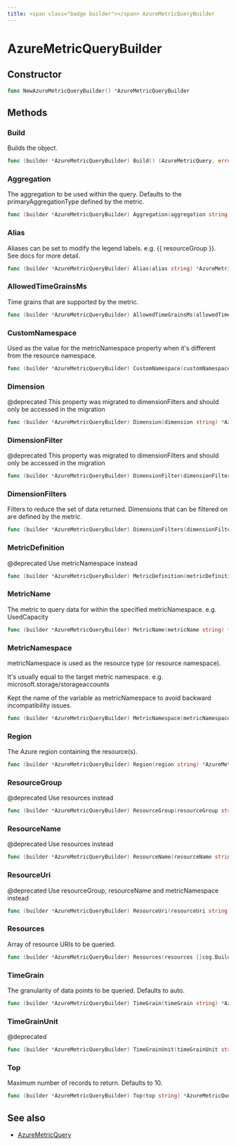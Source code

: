 ```yaml
---
title: <span class="badge builder"></span> AzureMetricQueryBuilder
---
```

# <span class="badge builder"></span> AzureMetricQueryBuilder

## Constructor

```go
func NewAzureMetricQueryBuilder() *AzureMetricQueryBuilder
```
## Methods

### <span class="badge object-method"></span> Build

Builds the object.

```go
func (builder *AzureMetricQueryBuilder) Build() (AzureMetricQuery, error)
```

### <span class="badge object-method"></span> Aggregation

The aggregation to be used within the query. Defaults to the primaryAggregationType defined by the metric.

```go
func (builder *AzureMetricQueryBuilder) Aggregation(aggregation string) *AzureMetricQueryBuilder
```

### <span class="badge object-method"></span> Alias

Aliases can be set to modify the legend labels. e.g. {{ resourceGroup }}. See docs for more detail.

```go
func (builder *AzureMetricQueryBuilder) Alias(alias string) *AzureMetricQueryBuilder
```

### <span class="badge object-method"></span> AllowedTimeGrainsMs

Time grains that are supported by the metric.

```go
func (builder *AzureMetricQueryBuilder) AllowedTimeGrainsMs(allowedTimeGrainsMs []int64) *AzureMetricQueryBuilder
```

### <span class="badge object-method"></span> CustomNamespace

Used as the value for the metricNamespace property when it's different from the resource namespace.

```go
func (builder *AzureMetricQueryBuilder) CustomNamespace(customNamespace string) *AzureMetricQueryBuilder
```

### <span class="badge object-method"></span> Dimension

@deprecated This property was migrated to dimensionFilters and should only be accessed in the migration

```go
func (builder *AzureMetricQueryBuilder) Dimension(dimension string) *AzureMetricQueryBuilder
```

### <span class="badge object-method"></span> DimensionFilter

@deprecated This property was migrated to dimensionFilters and should only be accessed in the migration

```go
func (builder *AzureMetricQueryBuilder) DimensionFilter(dimensionFilter string) *AzureMetricQueryBuilder
```

### <span class="badge object-method"></span> DimensionFilters

Filters to reduce the set of data returned. Dimensions that can be filtered on are defined by the metric.

```go
func (builder *AzureMetricQueryBuilder) DimensionFilters(dimensionFilters []cog.Builder[azuremonitor.AzureMetricDimension]) *AzureMetricQueryBuilder
```

### <span class="badge object-method"></span> MetricDefinition

@deprecated Use metricNamespace instead

```go
func (builder *AzureMetricQueryBuilder) MetricDefinition(metricDefinition string) *AzureMetricQueryBuilder
```

### <span class="badge object-method"></span> MetricName

The metric to query data for within the specified metricNamespace. e.g. UsedCapacity

```go
func (builder *AzureMetricQueryBuilder) MetricName(metricName string) *AzureMetricQueryBuilder
```

### <span class="badge object-method"></span> MetricNamespace

metricNamespace is used as the resource type (or resource namespace).

It's usually equal to the target metric namespace. e.g. microsoft.storage/storageaccounts

Kept the name of the variable as metricNamespace to avoid backward incompatibility issues.

```go
func (builder *AzureMetricQueryBuilder) MetricNamespace(metricNamespace string) *AzureMetricQueryBuilder
```

### <span class="badge object-method"></span> Region

The Azure region containing the resource(s).

```go
func (builder *AzureMetricQueryBuilder) Region(region string) *AzureMetricQueryBuilder
```

### <span class="badge object-method"></span> ResourceGroup

@deprecated Use resources instead

```go
func (builder *AzureMetricQueryBuilder) ResourceGroup(resourceGroup string) *AzureMetricQueryBuilder
```

### <span class="badge object-method"></span> ResourceName

@deprecated Use resources instead

```go
func (builder *AzureMetricQueryBuilder) ResourceName(resourceName string) *AzureMetricQueryBuilder
```

### <span class="badge object-method"></span> ResourceUri

@deprecated Use resourceGroup, resourceName and metricNamespace instead

```go
func (builder *AzureMetricQueryBuilder) ResourceUri(resourceUri string) *AzureMetricQueryBuilder
```

### <span class="badge object-method"></span> Resources

Array of resource URIs to be queried.

```go
func (builder *AzureMetricQueryBuilder) Resources(resources []cog.Builder[azuremonitor.AzureMonitorResource]) *AzureMetricQueryBuilder
```

### <span class="badge object-method"></span> TimeGrain

The granularity of data points to be queried. Defaults to auto.

```go
func (builder *AzureMetricQueryBuilder) TimeGrain(timeGrain string) *AzureMetricQueryBuilder
```

### <span class="badge object-method"></span> TimeGrainUnit

@deprecated

```go
func (builder *AzureMetricQueryBuilder) TimeGrainUnit(timeGrainUnit string) *AzureMetricQueryBuilder
```

### <span class="badge object-method"></span> Top

Maximum number of records to return. Defaults to 10.

```go
func (builder *AzureMetricQueryBuilder) Top(top string) *AzureMetricQueryBuilder
```

## See also

 * <span class="badge object-type-struct"></span> [AzureMetricQuery](./object-AzureMetricQuery.md)
